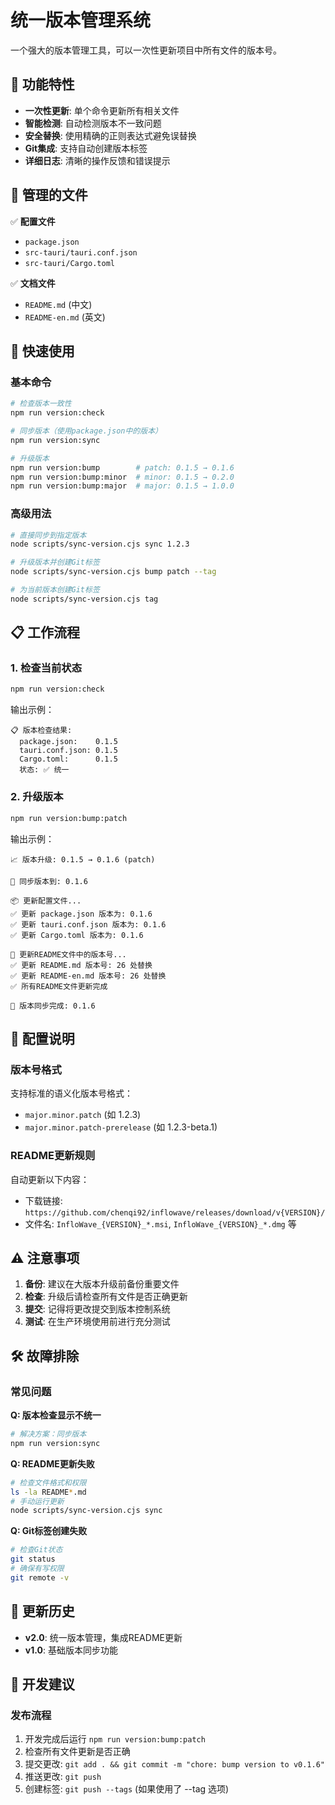 # 统一版本管理系统

一个强大的版本管理工具，可以一次性更新项目中所有文件的版本号。

## 🎯 功能特性

- **一次性更新**: 单个命令更新所有相关文件
- **智能检测**: 自动检测版本不一致问题
- **安全替换**: 使用精确的正则表达式避免误替换
- **Git集成**: 支持自动创建版本标签
- **详细日志**: 清晰的操作反馈和错误提示

## 📁 管理的文件

✅ **配置文件**
- `package.json`
- `src-tauri/tauri.conf.json`
- `src-tauri/Cargo.toml`

✅ **文档文件**
- `README.md` (中文)
- `README-en.md` (英文)

## 🚀 快速使用

### 基本命令

```bash
# 检查版本一致性
npm run version:check

# 同步版本（使用package.json中的版本）
npm run version:sync

# 升级版本
npm run version:bump        # patch: 0.1.5 → 0.1.6
npm run version:bump:minor  # minor: 0.1.5 → 0.2.0  
npm run version:bump:major  # major: 0.1.5 → 1.0.0
```

### 高级用法

```bash
# 直接同步到指定版本
node scripts/sync-version.cjs sync 1.2.3

# 升级版本并创建Git标签
node scripts/sync-version.cjs bump patch --tag

# 为当前版本创建Git标签
node scripts/sync-version.cjs tag
```

## 📋 工作流程

### 1. 检查当前状态
```bash
npm run version:check
```

输出示例：
```
📋 版本检查结果:
  package.json:    0.1.5
  tauri.conf.json: 0.1.5
  Cargo.toml:      0.1.5
  状态: ✅ 统一
```

### 2. 升级版本
```bash
npm run version:bump:patch
```

输出示例：
```
📈 版本升级: 0.1.5 → 0.1.6 (patch)

🔄 同步版本到: 0.1.6

📦 更新配置文件...
✅ 更新 package.json 版本为: 0.1.6
✅ 更新 tauri.conf.json 版本为: 0.1.6
✅ 更新 Cargo.toml 版本为: 0.1.6

📝 更新README文件中的版本号...
✅ 更新 README.md 版本号: 26 处替换
✅ 更新 README-en.md 版本号: 26 处替换
✅ 所有README文件更新完成

🎉 版本同步完成: 0.1.6
```

## 🔧 配置说明

### 版本号格式
支持标准的语义化版本号格式：
- `major.minor.patch` (如 1.2.3)
- `major.minor.patch-prerelease` (如 1.2.3-beta.1)

### README更新规则
自动更新以下内容：
- 下载链接: `https://github.com/chenqi92/inflowave/releases/download/v{VERSION}/`
- 文件名: `InfloWave_{VERSION}_*.msi`, `InfloWave_{VERSION}_*.dmg` 等

## ⚠️ 注意事项

1. **备份**: 建议在大版本升级前备份重要文件
2. **检查**: 升级后请检查所有文件是否正确更新
3. **提交**: 记得将更改提交到版本控制系统
4. **测试**: 在生产环境使用前进行充分测试

## 🛠️ 故障排除

### 常见问题

**Q: 版本检查显示不统一**
```bash
# 解决方案：同步版本
npm run version:sync
```

**Q: README更新失败**
```bash
# 检查文件格式和权限
ls -la README*.md
# 手动运行更新
node scripts/sync-version.cjs sync
```

**Q: Git标签创建失败**
```bash
# 检查Git状态
git status
# 确保有写权限
git remote -v
```

## 📜 更新历史

- **v2.0**: 统一版本管理，集成README更新
- **v1.0**: 基础版本同步功能

## 🤝 开发建议

### 发布流程
1. 开发完成后运行 `npm run version:bump:patch`
2. 检查所有文件更新是否正确
3. 提交更改: `git add . && git commit -m "chore: bump version to v0.1.6"`
4. 推送更改: `git push`
5. 创建标签: `git push --tags` (如果使用了 --tag 选项)